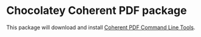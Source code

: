 ﻿# Chocolatey Coherent PDF package

This package will download and install [Coherent PDF Command Line Tools](http://community.coherentpdf.com/).
